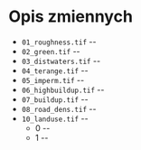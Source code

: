 # Opis zmiennych

- `01_roughness.tif` --
- `02_green.tif` --
- `03_distwaters.tif` --
- `04_terange.tif` --
- `05_imperm.tif` --
- `06_highbuildup.tif` --
- `07_buildup.tif` --
- `08_road_dens.tif` --
- `10_landuse.tif` --
  - 0 --
  - 1 --
